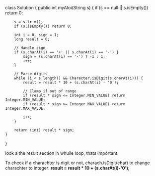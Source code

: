 class Solution {
    public int myAtoi(String s) {
        if (s == null || s.isEmpty()) return 0;

        s = s.trim();
        if (s.isEmpty()) return 0;

        int i = 0, sign = 1;
        long result = 0;

        // Handle sign
        if (s.charAt(i) == '+' || s.charAt(i) == '-') {
            sign = (s.charAt(i) == '-') ? -1 : 1;
            i++;
        }

        // Parse digits
        while (i < s.length() && Character.isDigit(s.charAt(i))) {
            result = result * 10 + (s.charAt(i) - '0');

            // Clamp if out of range
            if (result * sign <= Integer.MIN_VALUE) return Integer.MIN_VALUE;
            if (result * sign >= Integer.MAX_VALUE) return Integer.MAX_VALUE;

            i++;
        }

        return (int) result * sign;
    }
}


look a the result section in whuile loop, thats important.

To check if a charachter is digit or not, charach.isDigit(char)
to change charachter to integer:
**result = result * 10 + (s.charAt(i)-'0');**


